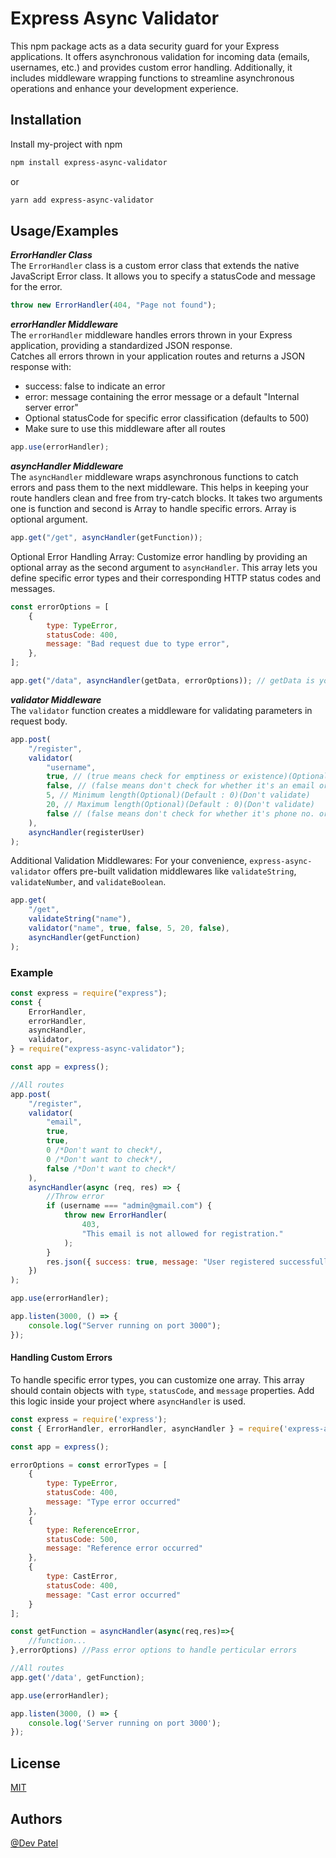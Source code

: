 # Express Async Validator

This npm package acts as a data security guard for your Express applications. It offers asynchronous validation for incoming data (emails, usernames, etc.) and provides custom error handling. Additionally, it includes middleware wrapping functions to streamline asynchronous operations and enhance your development experience.

## Installation

Install my-project with npm

```bash
npm install express-async-validator
```

or

```bash
yarn add express-async-validator
```

## Usage/Examples

**_ErrorHandler Class_**\
The `ErrorHandler` class is a custom error class that extends the native JavaScript Error class. It allows you to specify a statusCode and message for the error.

```javascript
throw new ErrorHandler(404, "Page not found");
```

**_errorHandler Middleware_**\
The `errorHandler` middleware handles errors thrown in your Express application, providing a standardized JSON response.\
Catches all errors thrown in your application routes and returns a JSON response with:

-   success: false to indicate an error
-   error: message containing the error message or a default "Internal server error"
-   Optional statusCode for specific error classification (defaults to 500)
-   Make sure to use this middleware after all routes

```javascript
app.use(errorHandler);
```

**_asyncHandler Middleware_**\
The `asyncHandler` middleware wraps asynchronous functions to catch errors and pass them to the next middleware. This helps in keeping your route handlers clean and free from try-catch blocks.
It takes two arguments one is function and second is Array to handle specific errors. Array is optional argument.

```javascript
app.get("/get", asyncHandler(getFunction));
```

Optional Error Handling Array: Customize error handling by providing an optional array as the second argument to `asyncHandler`. This array lets you define specific error types and their corresponding HTTP status codes and messages.

```javascript
const errorOptions = [
    {
        type: TypeError,
        statusCode: 400,
        message: "Bad request due to type error",
    },
];

app.get("/data", asyncHandler(getData, errorOptions)); // getData is your asynchronous function
```

**_validator Middleware_**\
The `validator` function creates a middleware for validating parameters in request body.

```javascript
app.post(
    "/register",
    validator(
        "username",
        true, // (true means check for emptiness or existence)(Optional)(Default : true)
        false, // (false means don't check for whether it's an email or not)(Optional)(Default : false)
        5, // Minimum length(Optional)(Default : 0)(Don't validate)
        20, // Maximum length(Optional)(Default : 0)(Don't validate)
        false // (false means don't check for whether it's phone no. or not)(Optional)(Default : false)
    ),
    asyncHandler(registerUser)
);
```

Additional Validation Middlewares: For your convenience, `express-async-validator` offers pre-built validation middlewares like `validateString`, `validateNumber`, and `validateBoolean`.

```javascript
app.get(
    "/get",
    validateString("name"),
    validator("name", true, false, 5, 20, false),
    asyncHandler(getFunction)
);
```

### Example

```javascript
const express = require("express");
const {
    ErrorHandler,
    errorHandler,
    asyncHandler,
    validator,
} = require("express-async-validator");

const app = express();

//All routes
app.post(
    "/register",
    validator(
        "email",
        true,
        true,
        0 /*Don't want to check*/,
        0 /*Don't want to check*/,
        false /*Don't want to check*/
    ),
    asyncHandler(async (req, res) => {
        //Throw error
        if (username === "admin@gmail.com") {
            throw new ErrorHandler(
                403,
                "This email is not allowed for registration."
            );
        }
        res.json({ success: true, message: "User registered successfully!" });
    })
);

app.use(errorHandler);

app.listen(3000, () => {
    console.log("Server running on port 3000");
});
```

#### Handling Custom Errors

To handle specific error types, you can customize one array. This array should contain objects with `type`, `statusCode`, and `message` properties. Add this logic inside your project where `asyncHandler` is used.

```javascript
const express = require('express');
const { ErrorHandler, errorHandler, asyncHandler } = require('express-async-validator');

const app = express();

errorOptions = const errorTypes = [
    {
        type: TypeError,
        statusCode: 400,
        message: "Type error occurred"
    },
    {
        type: ReferenceError,
        statusCode: 500,
        message: "Reference error occurred"
    },
    {
        type: CastError,
        statusCode: 400,
        message: "Cast error occurred"
    }
];

const getFunction = asyncHandler(async(req,res)=>{
    //function...
},errorOptions) //Pass error options to handle perticular errors

//All routes
app.get('/data', getFunction);

app.use(errorHandler);

app.listen(3000, () => {
    console.log('Server running on port 3000');
});
```

## License

[MIT](https://github.com/Devapatel0603/express-async-validator/blob/main/LICENCE)

## Authors

[@Dev Patel](https://github.com/Devapatel0603)
